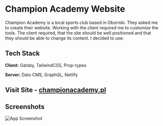 # Champion Academy Website


Champion Academy is a local sports club based in Oborniki. They asked me to create their website.
Working with the client required me to customize the tools. The client required, 
that the site should be well positioned and that they should be able to change its content. I decided to use:

## Tech Stack

**Client:** Gatsby, TailwindCSS, Prop-types

**Server:** Dato CMS, GraphQL, Netlify

## Visit Site - [championacademy.pl](https://championacademy.pl/)


## Screenshots

![App Screenshot](https://user-images.githubusercontent.com/66550003/208299287-5fa8fdae-2bdb-419f-83a4-0e6a2eaed40f.png)
